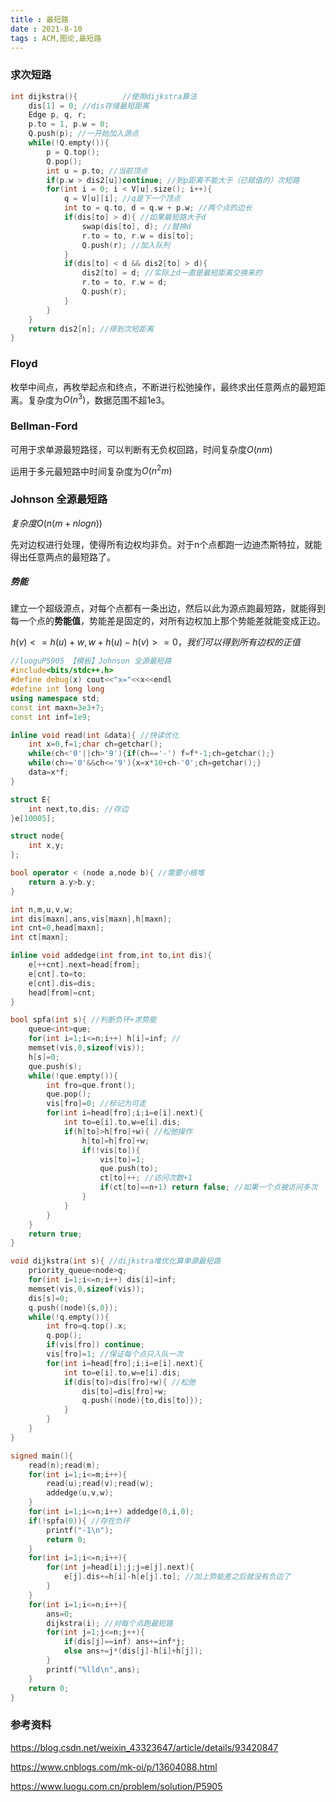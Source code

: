```yaml
---
title : 最短路
date : 2021-8-10
tags : ACM,图论,最短路
---
```




### 求次短路

```C++
int dijkstra(){          //使用dijkstra算法
	dis[1] = 0; //dis存储最短距离
	Edge p, q, r;
	p.to = 1, p.w = 0;
	Q.push(p); //一开始加入源点
	while(!Q.empty()){
		p = Q.top();
		Q.pop();
		int u = p.to; //当前顶点
		if(p.w > dis2[u])continue; //到p距离不能大于（已赋值的）次短路
		for(int i = 0; i < V[u].size(); i++){
			q = V[u][i]; //q是下一个顶点
			int to = q.to, d = q.w + p.w; //两个点的边长
			if(dis[to] > d){ //如果最短路大于d
				swap(dis[to], d); //替换d
				r.to = to, r.w = dis[to];
				Q.push(r); //加入队列
			}
			if(dis[to] < d && dis2[to] > d){
				dis2[to] = d; //实际上d一直是最短距离交换来的
				r.to = to, r.w = d;
				Q.push(r);
			}
		}
	}
	return dis2[n]; //得到次短距离
}
```



### Floyd

枚举中间点，再枚举起点和终点，不断进行松弛操作，最终求出任意两点的最短距离。复杂度为$O(n^3)$，数据范围不超1e3。



### Bellman-Ford

可用于求单源最短路径，可以判断有无负权回路，时间复杂度$O(nm)$

运用于多元最短路中时间复杂度为$O(n^2m)$



### Johnson 全源最短路

$复杂度O(n(m+nlogn))$​​

先对边权进行处理，使得所有边权均非负。对于n个点都跑一边迪杰斯特拉，就能得出任意两点的最短路了。

##### 势能

建立一个超级源点，对每个点都有一条出边，然后以此为源点跑最短路，就能得到每一个点的**势能值**，势能差是固定的，对所有边权加上那个势能差就能变成正边。

$h(v)<=h(u)+w,w+h(u)-h(v)>=0，我们可以得到所有边权的正值$

```C++
//luoguP5905 【模板】Johnson 全源最短路
#include<bits/stdc++.h>
#define debug(x) cout<<"x="<<x<<endl
#define int long long
using namespace std;
const int maxn=3e3+7;
const int inf=1e9;

inline void read(int &data){ //快读优化 
	int x=0,f=1;char ch=getchar();
    while(ch<'0'||ch>'9'){if(ch=='-') f=f*-1;ch=getchar();}
	while(ch>='0'&&ch<='9'){x=x*10+ch-'0';ch=getchar();}
	data=x*f;
}

struct E{
	int next,to,dis; //存边 
}e[10005];

struct node{ 
	int x,y;
};

bool operator < (node a,node b){ //需要小根堆 
	return a.y>b.y; 
}

int n,m,u,v,w;
int dis[maxn],ans,vis[maxn],h[maxn];
int cnt=0,head[maxn];
int ct[maxn];

inline void addedge(int from,int to,int dis){
	e[++cnt].next=head[from];
	e[cnt].to=to;
	e[cnt].dis=dis;
	head[from]=cnt;
}

bool spfa(int s){ //判断负环+求势能 
	queue<int>que;
	for(int i=1;i<=n;i++) h[i]=inf; // 
	memset(vis,0,sizeof(vis));
	h[s]=0;
	que.push(s);
	while(!que.empty()){
		int fro=que.front();
		que.pop();
		vis[fro]=0; //标记为可走 
		for(int i=head[fro];i;i=e[i].next){
			int to=e[i].to,w=e[i].dis;
			if(h[to]>h[fro]+w){ //松弛操作 
				h[to]=h[fro]+w;
				if(!vis[to]){
					vis[to]=1;
					que.push(to);
					ct[to]++; //访问次数+1 
					if(ct[to]==n+1) return false; //如果一个点被访问多次	
				}
			}
		}
	}
	return true;
}

void dijkstra(int s){ //dijkstra堆优化算单源最短路 
	priority_queue<node>q;
	for(int i=1;i<=n;i++) dis[i]=inf;
	memset(vis,0,sizeof(vis));
	dis[s]=0;
	q.push((node){s,0});
	while(!q.empty()){
		int fro=q.top().x;
		q.pop();
		if(vis[fro]) continue;
		vis[fro]=1; //保证每个点只入队一次 
		for(int i=head[fro];i;i=e[i].next){
			int to=e[i].to,w=e[i].dis;
			if(dis[to]>dis[fro]+w){ //松弛 
				dis[to]=dis[fro]+w;
				q.push((node){to,dis[to]});
			}
		}
	}
}

signed main(){
	read(n);read(m);
	for(int i=1;i<=m;i++){
		read(u);read(v);read(w);
		addedge(u,v,w);
	}
	for(int i=1;i<=n;i++) addedge(0,i,0);
	if(!spfa(0)){ //存在负环 
		printf("-1\n"); 
		return 0;
	}
	for(int i=1;i<=n;i++){
		for(int j=head[i];j;j=e[j].next){
			e[j].dis+=h[i]-h[e[j].to]; //加上势能差之后就没有负边了 
		} 
	}
	for(int i=1;i<=n;i++){
		ans=0;
		dijkstra(i); //对每个点跑最短路 
		for(int j=1;j<=n;j++){
			if(dis[j]==inf) ans+=inf*j;  
			else ans+=j*(dis[j]-h[i]+h[j]); 
		}
		printf("%lld\n",ans);
	}
	return 0;
}

```



### 参考资料

https://blog.csdn.net/weixin_43323647/article/details/93420847

https://www.cnblogs.com/mk-oi/p/13604088.html

https://www.luogu.com.cn/problem/solution/P5905
